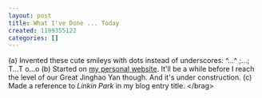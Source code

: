 ```yaml
---
layout: post
title: What I've Done ... Today
created: 1199355122
categories: []
---
```

(a) Invented these cute smileys with dots instead of underscores: ^...^ ;...; T...T o...o
(b) Started on <a href = "http://www.advancedversion.com"> my personal website</a>. It'll be a while before I reach the level of our Great Jinghao Yan though. And it's under construction.
(c) Made a reference to <i>Linkin Park</i> in my blog entry title.
&lt;/brag&gt;
